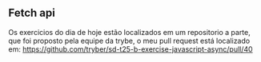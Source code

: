 ## Fetch api 

Os exercicios do dia de hoje estão localizados em um repositorio a parte,
que foi proposto pela equipe da trybe, o meu pull request está localizado
em: https://github.com/tryber/sd-t25-b-exercise-javascript-async/pull/40
